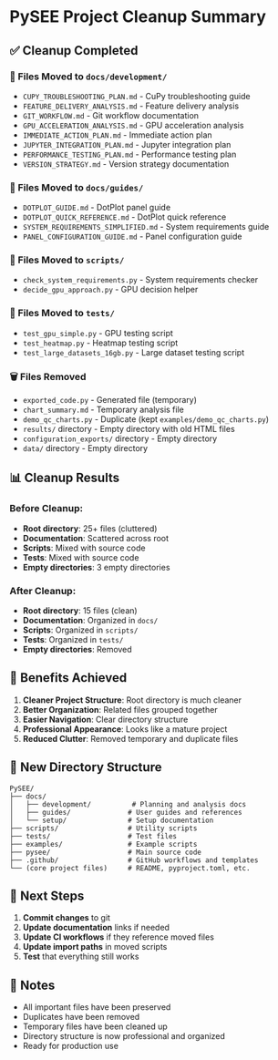 # PySEE Project Cleanup Summary

## ✅ **Cleanup Completed**

### **📁 Files Moved to `docs/development/`**
- `CUPY_TROUBLESHOOTING_PLAN.md` - CuPy troubleshooting guide
- `FEATURE_DELIVERY_ANALYSIS.md` - Feature delivery analysis
- `GIT_WORKFLOW.md` - Git workflow documentation
- `GPU_ACCELERATION_ANALYSIS.md` - GPU acceleration analysis
- `IMMEDIATE_ACTION_PLAN.md` - Immediate action plan
- `JUPYTER_INTEGRATION_PLAN.md` - Jupyter integration plan
- `PERFORMANCE_TESTING_PLAN.md` - Performance testing plan
- `VERSION_STRATEGY.md` - Version strategy documentation

### **📁 Files Moved to `docs/guides/`**
- `DOTPLOT_GUIDE.md` - DotPlot panel guide
- `DOTPLOT_QUICK_REFERENCE.md` - DotPlot quick reference
- `SYSTEM_REQUIREMENTS_SIMPLIFIED.md` - System requirements guide
- `PANEL_CONFIGURATION_GUIDE.md` - Panel configuration guide

### **📁 Files Moved to `scripts/`**
- `check_system_requirements.py` - System requirements checker
- `decide_gpu_approach.py` - GPU decision helper

### **📁 Files Moved to `tests/`**
- `test_gpu_simple.py` - GPU testing script
- `test_heatmap.py` - Heatmap testing script
- `test_large_datasets_16gb.py` - Large dataset testing script

### **🗑️ Files Removed**
- `exported_code.py` - Generated file (temporary)
- `chart_summary.md` - Temporary analysis file
- `demo_qc_charts.py` - Duplicate (kept `examples/demo_qc_charts.py`)
- `results/` directory - Empty directory with old HTML files
- `configuration_exports/` directory - Empty directory
- `data/` directory - Empty directory

## 📊 **Cleanup Results**

### **Before Cleanup:**
- **Root directory**: 25+ files (cluttered)
- **Documentation**: Scattered across root
- **Scripts**: Mixed with source code
- **Tests**: Mixed with source code
- **Empty directories**: 3 empty directories

### **After Cleanup:**
- **Root directory**: 15 files (clean)
- **Documentation**: Organized in `docs/`
- **Scripts**: Organized in `scripts/`
- **Tests**: Organized in `tests/`
- **Empty directories**: Removed

## 🎯 **Benefits Achieved**

1. **Cleaner Project Structure**: Root directory is much cleaner
2. **Better Organization**: Related files grouped together
3. **Easier Navigation**: Clear directory structure
4. **Professional Appearance**: Looks like a mature project
5. **Reduced Clutter**: Removed temporary and duplicate files

## 📂 **New Directory Structure**

```
PySEE/
├── docs/
│   ├── development/          # Planning and analysis docs
│   ├── guides/              # User guides and references
│   └── setup/               # Setup documentation
├── scripts/                 # Utility scripts
├── tests/                   # Test files
├── examples/                # Example scripts
├── pysee/                   # Main source code
├── .github/                 # GitHub workflows and templates
└── (core project files)     # README, pyproject.toml, etc.
```

## 🔄 **Next Steps**

1. **Commit changes** to git
2. **Update documentation** links if needed
3. **Update CI workflows** if they reference moved files
4. **Update import paths** in moved scripts
5. **Test** that everything still works

## 📝 **Notes**

- All important files have been preserved
- Duplicates have been removed
- Temporary files have been cleaned up
- Directory structure is now professional and organized
- Ready for production use
